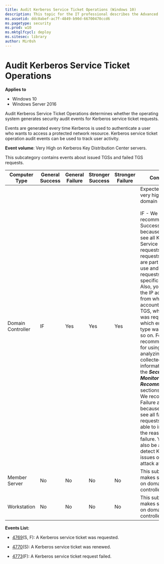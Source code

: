 ```yaml
---
title: Audit Kerberos Service Ticket Operations (Windows 10)
description: This topic for the IT professional describes the Advanced Security Audit policy setting, Audit Kerberos Service Ticket Operations, which determines whether the operating system generates security audit events for Kerberos service ticket requests.
ms.assetid: ddc0abef-ac7f-4849-b90d-66700470ccd6
ms.pagetype: security
ms.prod: w10
ms.mktglfcycl: deploy
ms.sitesec: library
author: Mir0sh
---
```


# Audit Kerberos Service Ticket Operations

**Applies to**
-   Windows 10
-   Windows Server 2016


Audit Kerberos Service Ticket Operations determines whether the operating system generates security audit events for Kerberos service ticket requests.

Events are generated every time Kerberos is used to authenticate a user who wants to access a protected network resource. Kerberos service ticket operation audit events can be used to track user activity.

**Event volume**: Very High on Kerberos Key Distribution Center servers.

This subcategory contains events about issued TGSs and failed TGS requests.

| Computer Type     | General Success | General Failure | Stronger Success | Stronger Failure | Comments                                                                                                                                                                                                                                                                                                                                                                                                                                                                                                                                                                                                                                                                                                                                                    |
|-------------------|-----------------|-----------------|------------------|------------------|-------------------------------------------------------------------------------------------------------------------------------------------------------------------------------------------------------------------------------------------------------------------------------------------------------------------------------------------------------------------------------------------------------------------------------------------------------------------------------------------------------------------------------------------------------------------------------------------------------------------------------------------------------------------------------------------------------------------------------------------------------------|
| Domain Controller | IF              | Yes             | Yes              | Yes              | Expected volume is very high on domain controllers.<br><br>IF - We recommend Success auditing, because you will see all Kerberos Service Ticket requests (TGS requests), which are part of service use and access requests by specific accounts. Also, you can see the IP address from which this account requested TGS, when TGS was requested, which encryption type was used, and so on. For recommendations for using and analyzing the collected information, see the ***Security Monitoring Recommendations*** sections.<br>We recommend Failure auditing, because you will see all failed requests and be able to investigate the reason for failure. You will also be able to detect Kerberos issues or possible attack attempts. |
| Member Server     | No              | No              | No               | No               | This subcategory makes sense only on domain controllers.                                                                                                                                                                                                                                                                                                                                                                                                                                                                                                                                                                                                                                                                                                    |
| Workstation       | No              | No              | No               | No               | This subcategory makes sense only on domain controllers.                                                                                                                                                                                                                                                                                                                                                                                                                                                                                                                                                                                                                                                                                                    |

**Events List:**

-   [4769](event-4769.md)(S, F): A Kerberos service ticket was requested.

-   [4770](event-4770.md)(S): A Kerberos service ticket was renewed.

-   [4773](event-4773.md)(F): A Kerberos service ticket request failed.

